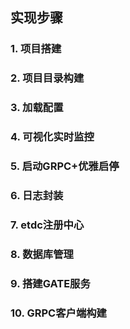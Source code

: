 ## 实现步骤
### 1. 项目搭建
### 2. 项目目录构建
### 3. 加载配置
### 4. 可视化实时监控
### 5. 启动GRPC+优雅启停
### 6. 日志封装
### 7. etdc注册中心
### 8. 数据库管理
### 9. 搭建GATE服务
### 10. GRPC客户端构建
